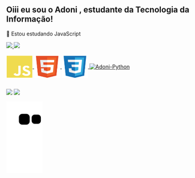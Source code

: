 ## Oiii eu sou o Adoni , estudante da Tecnologia da Informação!

🌱 Estou estudando JavaScript


 <div>
  <a href="https://github.com/adoniRodrigues">
  <img height="180em" src="https://github-readme-stats.vercel.app/api?username=adoniRodrigues&show_icons=true&theme=midnight-purple&include_all_commits=true&count_private=true"/>
  <img height="180em" src="https://github-readme-stats.vercel.app/api/top-langs/?username=adoniRodrigues&layout=compact&langs_count=7&theme=midnight-purple"/>
</div
    
<div style="display: inline_block"><br>
  <img align="center" alt="Adoni-Js" height="60" width="70" src="https://raw.githubusercontent.com/devicons/devicon/master/icons/javascript/javascript-plain.svg">
  <img align="center" alt="Adoni-HTML" height="60" width="70" src="https://raw.githubusercontent.com/devicons/devicon/master/icons/html5/html5-original.svg">
  <img align="center" alt="Adoni-CSS" height="60" width="70" src="https://raw.githubusercontent.com/devicons/devicon/master/icons/css3/css3-original.svg">
  <img align="center" alt="Adoni-Python" height="60" width="70" href="https://cdn.jsdelivr.net/gh/devicons/devicon/icons/python/python-original.svg">
    
    
    
  ##
 
    
    
<div> 
  <a href="https://www.instagram.com/_adonizz.r" target="_blank"><img src="https://img.shields.io/badge/-Instagram-%23E4405F?style=for-the-badge&logo=instagram&logoColor=white" target="_blank"></a>
 <a href="https://www.linkedin.com/in/adoniran-rodrigues-b78213239" target="_blank"><img src="https://img.shields.io/badge/-LinkedIn-%230077B5?style=for-the-badge&logo=linkedin&logoColor=white" target="_blank"></a> 

  ![Snake animation](https://github.com/rafaballerini/rafaballerini/blob/output/github-contribution-grid-snake.svg)
</div>
